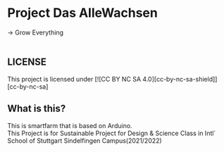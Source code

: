 # Project Das AlleWachsen
\-> Grow Everything<br/>
<br/>

## LICENSE
This project is licensed under
[![CC BY NC SA 4.0][cc-by-nc-sa-shield]][cc-by-nc-sa]

## What is this?
This is smartfarm that is based on Arduino. <br/>
This Project is for Sustainable Project for Design & Science Class in Intl\` School of Stuttgart Sindelfingen Campus(2021/2022)
